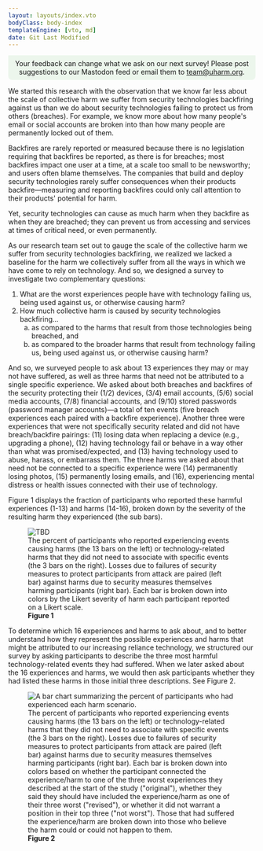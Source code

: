 ```yaml
---
layout: layouts/index.vto
bodyClass: body-index
templateEngine: [vto, md]
date: Git Last Modified
---
```


<div style="display: block; padding: 0.5rem; background-color: rgba(220, 240, 220, 0.5); border-bottom-right-radius: 0.5rem; border-bottom-left-radius: 0.5rem; margin-left: auto; margin-right: auto; text-align: center;">
Your feedback can change what we ask on our next survey! Please post suggestions to our Mastodon feed or email them to <a href="mailto:team@uharm.org">team@uharm.org</a>.
</div>

We started this research with the observation that we know far less about the scale of collective harm we suffer from security technologies backfiring against us than we do about security technologies failing to protect us from others (breaches). For example, we know more about how many people's email or social accounts are broken into than how many people are permanently locked out of them.

Backfires are rarely reported or measured because there is no legislation requiring that backfires be reported, as there is for breaches; most backfires impact one user at a time, at a scale too small to be newsworthy; and users often blame themselves. The companies that build and deploy security technologies rarely suffer consequences when their products backfire—measuring and reporting backfires could only call attention to their products' potential for harm.

Yet, security technologies can cause as much harm when they backfire as when they are breached; they can prevent us from accessing and services at times of critical need, or even permanently.

As our research team set out to gauge the scale of the collective harm we suffer from security technologies backfiring, we realized we lacked a baseline for the harm we collectively suffer from all the ways in which we have come to rely on technology. And so, we designed a survey to investigate two complementary questions:

<style>
	ol ol { list-style-type: lower-alpha; } and ol ol ol { list-style-type: lower-roman; }
</style>
<ol>
<li>What are the worst experiences people have with technology failing us, being used against us, or otherwise causing harm?</li>
<li>How much collective harm is caused by security technologies backfiring...
		<ol>
		<li>as compared to the harms that result from those technologies being breached, and</li>
		<li>as compared to the broader harms that result from technology failing us, being used against us, or otherwise causing harm?</li>
		</ol>
</li>
</ol>

And so, we surveyed people to ask about 13 experiences they may or may not have suffered, as well as three harms that need not be attributed to a single specific experience. We asked about both breaches and backfires of the security protecting their (1/2) devices, (3/4) email accounts, (5/6) social media accounts, (7/8) financial accounts, and (9/10) stored passwords (password manager accounts)—a total of ten events (five breach experiences each paired with a backfire experience). Another three were experiences that were not specifically security related and did not have breach/backfire pairings: (11) losing data when replacing a device (e.g., upgrading a phone), (12) having technology fail or behave in a way other than what was promised/expected, and (13) having technology used to abuse, harass, or embarrass them. The three harms we asked about that need not be connected to a specific experience were (14) permanently losing photos, (15) permanently losing emails, and (16), experiencing mental distress or health issues connected with their use of technology.

Figure 1 displays the fraction of participants who reported these harmful experiences (1-13) and harms (14-16), broken down by the severity of the resulting harm they experienced (the sub bars).

<figure>
	<img src="/graphs/pilot11/scenario-harm-likert-percent.svg" alt="TBD"/>
	<figcaption>The percent of participants who reported experiencing events causing harms (the 13 bars on the left) or technology-related harms that they did not need to associate with specific events (the 3 bars on the right). Losses due to failures of security measures to protect participants from attack are paired (left bar) against harms due to security measures themselves harming participants (right bar). Each bar is broken down into colors by the Likert severity of harm each participant reported on a Likert scale.</figcaption><b>Figure 1</b>	
</figure>

To determine which 16 experiences and harms to ask about, and to better understand how they represent the possible experiences and harms that might be attributed to our increasing reliance technology, we structured our survey by asking participants to describe the three most harmful technology-related events they had suffered. When we later asked about the 16 experiences and harms, we would then ask participants whether they had listed these harms in those initial three descriptions. See Figure 2.

> 

<figure>
  <img src="/graphs/pilot11/scenario-bar-chart.svg" alt="A bar chart summarizing the percent of participants who had experienced each harm scenario."/>
  <figcaption>The percent of participants who reported experiencing events causing harms (the 13 bars on the left) or technology-related harms that they did not need to associate with specific events (the 3 bars on the right). Losses due to failures of security measures to protect participants from attack are paired (left bar) against harms due to security measures themselves harming participants (right bar). Each bar is broken down into colors based on whether the participant connected the experience/harm to one of the three worst experiences they described at the start of the study ("original"), whether they said they should have included the experience/harm as one of their three worst ("revised"), or whether it did not warrant a position in their top three ("not worst"). Those that had suffered the experience/harm are broken down into those who believe the harm could or could not happen to them.</figcaption><b>Figure 2</b>
</figure>

